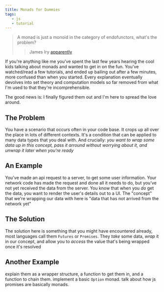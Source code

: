```yaml
---
title: Monads for Dummies
tags: 
   - js
   - tutorial
---
```


> A monad is just a monoid in the category of endofunctors, what's the problem?
> > James Iry [apparently][jamesIry]

If you're anything like me you've spent the last few years hearing the cool kids talking about monads and wanted to get in on the fun. You've watched/read a few tutorials, and ended up bailing out after a few minutes, more confused than when you started. Every explanation eventually devolves into set theory and computation models so far removed from what I'm used to that they're incomprehensible.

The good news is: I finally figured them out and I'm here to spread the love around.

## The Problem
You have a scenario that occurs often in your code base. It crops up all over the place in lots of different contexts. It's a condition that can be applied to many data types that you deal with. And crucially: *you want to wrap some data up in this concept, pass it arround without worrying about it, and unwrap it later when you're ready*

## An Example
You've made an api request to a server, to get some user information. Your network code has made the request and done all it needs to do, but you've not yet received the data from the server. You know that when you *do* get the data, you want to render the user's details out to a UI. The "concept" that we're wrapping our data with here is "data that has not arrived from the network yet"

## The Solution
The solution here is something that you might have encountered already, most languages call them `Futures` or `Promises`. They *take* some data, *wrap* it in our concept, and allow you to *access* the value that's being wrapped once it's resolved

## Another Example


explain them as a wrapper structure, a function to get them in, and a function to chain them.
implement a basic `Option` monad.
talk about how js promises are basically monads.

[jamesIry]: https://stackoverflow.com/questions/3870088/a-monad-is-just-a-monoid-in-the-category-of-endofunctors-whats-the-problem
